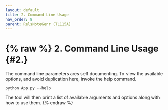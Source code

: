 ```yaml
---
layout: default
title: 2. Command Line Usage
nav_order: 8
parent: RelsNoteGenr (TL115A)
---
```

{% raw %}
2. Command Line Usage                                                                                              {#2.}
========================================================================================================================
The command line parameters ares self documenting.  To view the available options, and avoid duplication here, invoke
the help command.

    python App.py --help

The tool will then print a list of available arguments and options along with how to use them.
{% endraw %}